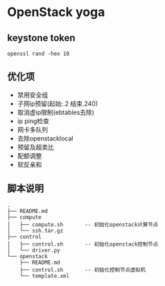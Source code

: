 # OpenStack yoga

## keystone token

```
openssl rand -hex 10
```

## 优化项

- 禁用安全组
- 子网ip预留(起始:.2 结束.240)
- 取消虚ip限制(ebtables去除)
- ip ping检查
- 网卡多队列
- 去除openstacklocal
- 预留及超卖比
- 配额调整
- 软反亲和

## 脚本说明

```
.
├── README.md
├── compute
│   ├── compute.sh       -- 初始化openstack计算节点
│   └── ssh.tar.gz
├── control
│   ├── control.sh       -- 初始化openstack控制节点
│   └── driver.py
└── openstack
    ├── README.md
    ├── control.sh       -- 初始化控制节点虚拟机
    └── template.xml
```
